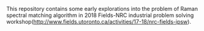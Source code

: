 This repository contains some early explorations into the problem of Raman spectral matching algorithm in 2018 Fields-NRC industrial problem solving workshop(http://www.fields.utoronto.ca/activities/17-18/nrc-fields-ipsw).